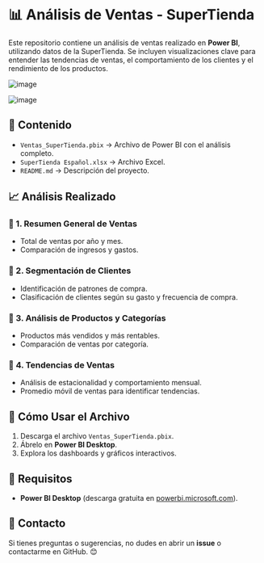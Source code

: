 # 📊 Análisis de Ventas - SuperTienda

Este repositorio contiene un análisis de ventas realizado en **Power BI**, utilizando datos de la SuperTienda. 
Se incluyen visualizaciones clave para entender las tendencias de ventas, el comportamiento de los clientes y el rendimiento de los productos.

![image](https://github.com/user-attachments/assets/e8978fa2-5248-48fa-8be8-98d41ec0b559)

![image](https://github.com/user-attachments/assets/b6a01081-e3e9-4aaf-a08a-6dcc425bf83e)

## 📂 Contenido
- `Ventas_SuperTienda.pbix` → Archivo de Power BI con el análisis completo.
- `SuperTienda Español.xlsx` → Archivo Excel.
- `README.md` → Descripción del proyecto.

## 📈 Análisis Realizado
### 🔹 1. Resumen General de Ventas
- Total de ventas por año y mes.
- Comparación de ingresos y gastos.

### 🔹 2. Segmentación de Clientes
- Identificación de patrones de compra.
- Clasificación de clientes según su gasto y frecuencia de compra.

### 🔹 3. Análisis de Productos y Categorías
- Productos más vendidos y más rentables.
- Comparación de ventas por categoría.

### 🔹 4. Tendencias de Ventas
- Análisis de estacionalidad y comportamiento mensual.
- Promedio móvil de ventas para identificar tendencias.

## 🚀 Cómo Usar el Archivo
1. Descarga el archivo `Ventas_SuperTienda.pbix`.
2. Ábrelo en **Power BI Desktop**.
3. Explora los dashboards y gráficos interactivos.

## 📌 Requisitos
- **Power BI Desktop** (descarga gratuita en [powerbi.microsoft.com](https://powerbi.microsoft.com/)).

## 📧 Contacto
Si tienes preguntas o sugerencias, no dudes en abrir un **issue** o contactarme en GitHub. 😊
